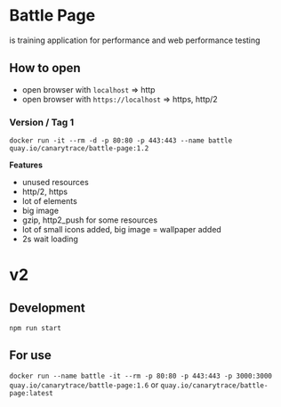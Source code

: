 # Battle Page
is training application for performance and web performance testing

## How to open

- open browser with `localhost` => http
- open browser with `https://localhost` => https, http/2

### Version / Tag 1
`docker run -it --rm -d -p 80:80 -p 443:443 --name battle quay.io/canarytrace/battle-page:1.2`

**Features**

- unused resources
- http/2, https
- lot of elements
- big image
- gzip, http2_push for some resources
- lot of small icons added, big image = wallpaper added
- 2s wait loading


# v2
## Development

`npm run start`

## For use
`docker run --name battle -it --rm -p 80:80 -p 443:443 -p 3000:3000 quay.io/canarytrace/battle-page:1.6`
or
`quay.io/canarytrace/battle-page:latest`
